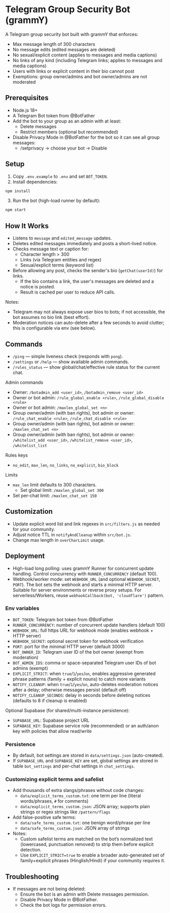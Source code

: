 # Telegram Group Security Bot (grammY)

A Telegram group security bot built with grammY that enforces:

- Max message length of 300 characters
- No message edits (edited messages are deleted)
- No sexual/explicit content (applies to messages and media captions)
- No links of any kind (including Telegram links; applies to messages and media captions)
- Users with links or explicit content in their bio cannot post
- Exemptions: group owner/admins and bot owner/admins are not moderated

## Prerequisites

- Node.js 18+
- A Telegram Bot token from @BotFather
- Add the bot to your group as an admin with at least:
  - Delete messages
  - Restrict members (optional but recommended)
- Disable Privacy Mode in @BotFather for the bot so it can see all group messages:
  - /setprivacy → choose your bot → Disable

## Setup

1. Copy `.env.example` to `.env` and set `BOT_TOKEN`.
2. Install dependencies:

```bash
npm install
```

3. Run the bot (high-load runner by default):

```bash
npm start
```

## How It Works

- Listens to `message` and `edited_message` updates.
- Deletes edited messages immediately and posts a short-lived notice.
- Checks message text or caption for:
  - Character length > 300
  - Links (via Telegram entities and regex)
  - Sexual/explicit terms (keyword list)
- Before allowing any post, checks the sender's bio (`getChat(userId)`) for links.
  - If the bio contains a link, the user's messages are deleted and a notice is posted.
  - Result is cached per user to reduce API calls.

Notes:
- Telegram may not always expose user bios to bots; if not accessible, the bot assumes no bio link (best effort).
- Moderation notices can auto-delete after a few seconds to avoid clutter; this is configurable via env (see below).

## Commands

- `/ping` — simple liveness check (responds with `pong`).
- `/settings` or `/help` — show available admin commands.
- `/rules_status` — show global/chat/effective rule status for the current chat.

Admin commands
- Owner: `/botadmin_add <user_id>`, `/botadmin_remove <user_id>`
- Owner or bot admin: `/rule_global_enable <rule>`, `/rule_global_disable <rule>`
- Owner or bot admin: `/maxlen_global_set <n>`
- Group owner/admin (with ban rights), bot admin or owner: `/rule_chat_enable <rule>`, `/rule_chat_disable <rule>`
- Group owner/admin (with ban rights), bot admin or owner: `/maxlen_chat_set <n>`
- Group owner/admin (with ban rights), bot admin or owner: `/whitelist_add <user_id>`, `/whitelist_remove <user_id>`, `/whitelist_list`

Rules keys
- `no_edit`, `max_len`, `no_links`, `no_explicit`, `bio_block`

Limits
- `max_len` limit defaults to 300 characters.
  - Set global limit: `/maxlen_global_set 300`
- Set per-chat limit: `/maxlen_chat_set 150`

## Customization

- Update explicit word list and link regexes in `src/filters.js` as needed for your community.
- Adjust notice TTL in `notifyAndCleanup` within `src/bot.js`.
- Change max length in `overCharLimit` usage.

## Deployment

- High-load long polling: uses grammY Runner for concurrent update handling. Control concurrency with `RUNNER_CONCURRENCY` (default 100).
- Webhook/worker mode: set `WEBHOOK_URL` (and optional `WEBHOOK_SECRET`, `PORT`). The bot sets the webhook and starts a minimal HTTP server. Suitable for server environments or reverse proxy setups. For serverless/Workers, reuse `webhookCallback(bot, 'cloudflare')` pattern.

### Env variables

- `BOT_TOKEN`: Telegram bot token from @BotFather
- `RUNNER_CONCURRENCY`: number of concurrent update handlers (default 100)
- `WEBHOOK_URL`: full https URL for webhook mode (enables webhook + HTTP server)
- `WEBHOOK_SECRET`: optional secret token for webhook verification
- `PORT`: port for the minimal HTTP server (default 3000)
- `BOT_OWNER_ID`: Telegram user ID of the bot owner (exempt from moderation)
- `BOT_ADMIN_IDS`: comma or space-separated Telegram user IDs of bot admins (exempt)
- `EXPLICIT_STRICT`: when `true`/`1`/`yes`/`on`, enables aggressive generated phrase patterns (family + explicit nouns) to catch more variants
- `NOTIFY_CLEANUP`: when `true`/`1`/`yes`/`on`, auto-deletes moderation notices after a delay; otherwise messages persist (default off)
- `NOTIFY_CLEANUP_SECONDS`: delay in seconds before deleting notices (defaults to 8 if cleanup is enabled)

Optional Supabase (for shared/multi-instance persistence):
- `SUPABASE_URL`: Supabase project URL
- `SUPABASE_KEY`: Supabase service role (recommended) or an auth/anon key with policies that allow read/write

### Persistence

- By default, bot settings are stored in `data/settings.json` (auto-created).
- If `SUPABASE_URL` and `SUPABASE_KEY` are set, global settings are stored in table `bot_settings` and per-chat settings in `chat_settings`.

### Customizing explicit terms and safelist

- Add thousands of extra slangs/phrases without code changes:
  - `data/explicit_terms_custom.txt`: one term per line (literal words/phrases, `#` for comments)
  - `data/explicit_terms_custom.json`: JSON array; supports plain strings or regex strings like `/pattern/flags`
- Add false-positive safe terms:
  - `data/safe_terms_custom.txt`: one benign word/phrase per line
  - `data/safe_terms_custom.json`: JSON array of strings
- Notes:
  - Custom safelist terms are matched on the bot’s normalized text (lowercased, punctuation removed) to strip them before explicit detection.
  - Use `EXPLICIT_STRICT=true` to enable a broader auto-generated set of family+explicit phrases (Hinglish/Hindi) if your community requires it.

## Troubleshooting

- If messages are not being deleted:
  - Ensure the bot is an admin with Delete messages permission.
  - Disable Privacy Mode in @BotFather.
  - Check the bot logs for permission errors.
